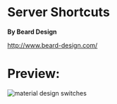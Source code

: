 # Server Shortcuts
**By Beard Design**

http://www.beard-design.com/
# Preview:
![material design switches](http://i.imgur.com/4FUmPNL.png)
